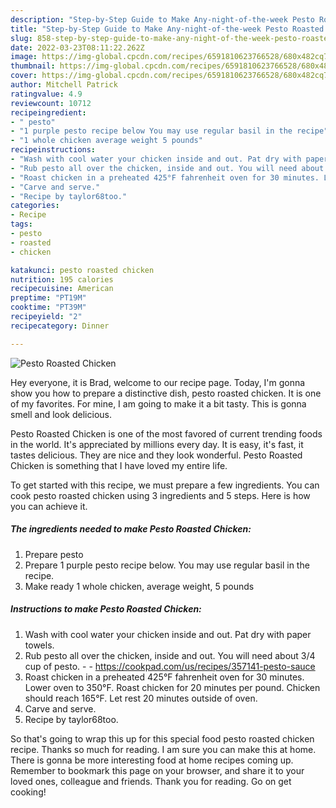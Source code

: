 ```yaml
---
description: "Step-by-Step Guide to Make Any-night-of-the-week Pesto Roasted Chicken"
title: "Step-by-Step Guide to Make Any-night-of-the-week Pesto Roasted Chicken"
slug: 858-step-by-step-guide-to-make-any-night-of-the-week-pesto-roasted-chicken
date: 2022-03-23T08:11:22.262Z
image: https://img-global.cpcdn.com/recipes/6591810623766528/680x482cq70/pesto-roasted-chicken-recipe-main-photo.jpg
thumbnail: https://img-global.cpcdn.com/recipes/6591810623766528/680x482cq70/pesto-roasted-chicken-recipe-main-photo.jpg
cover: https://img-global.cpcdn.com/recipes/6591810623766528/680x482cq70/pesto-roasted-chicken-recipe-main-photo.jpg
author: Mitchell Patrick
ratingvalue: 4.9
reviewcount: 10712
recipeingredient:
- " pesto"
- "1 purple pesto recipe below You may use regular basil in the recipe"
- "1 whole chicken average weight 5 pounds"
recipeinstructions:
- "Wash with cool water your chicken inside and out. Pat dry with paper towels."
- "Rub pesto all over the chicken, inside and out. You will need about 3/4 cup of pesto.  https://cookpad.com/us/recipes/357141-pesto-sauce"
- "Roast chicken in a preheated 425°F fahrenheit oven for 30 minutes. Lower oven to 350°F. Roast chicken for 20 minutes per pound. Chicken should reach 165°F. Let rest 20 minutes outside of oven."
- "Carve and serve."
- "Recipe by taylor68too."
categories:
- Recipe
tags:
- pesto
- roasted
- chicken

katakunci: pesto roasted chicken 
nutrition: 195 calories
recipecuisine: American
preptime: "PT19M"
cooktime: "PT39M"
recipeyield: "2"
recipecategory: Dinner

---
```



![Pesto Roasted Chicken](https://img-global.cpcdn.com/recipes/6591810623766528/680x482cq70/pesto-roasted-chicken-recipe-main-photo.jpg)

Hey everyone, it is Brad, welcome to our recipe page. Today, I'm gonna show you how to prepare a distinctive dish, pesto roasted chicken. It is one of my favorites. For mine, I am going to make it a bit tasty. This is gonna smell and look delicious.



Pesto Roasted Chicken is one of the most favored of current trending foods in the world. It's appreciated by millions every day. It is easy, it's fast, it tastes delicious. They are nice and they look wonderful. Pesto Roasted Chicken is something that I have loved my entire life.


To get started with this recipe, we must prepare a few ingredients. You can cook pesto roasted chicken using 3 ingredients and 5 steps. Here is how you can achieve it.

<!--inarticleads1-->

##### The ingredients needed to make Pesto Roasted Chicken:

1. Prepare  pesto
1. Prepare 1 purple pesto recipe below. You may use regular basil in the recipe.
1. Make ready 1 whole chicken, average weight, 5 pounds




<!--inarticleads2-->

##### Instructions to make Pesto Roasted Chicken:

1. Wash with cool water your chicken inside and out. Pat dry with paper towels.
1. Rub pesto all over the chicken, inside and out. You will need about 3/4 cup of pesto. -  - https://cookpad.com/us/recipes/357141-pesto-sauce
1. Roast chicken in a preheated 425°F fahrenheit oven for 30 minutes. Lower oven to 350°F. Roast chicken for 20 minutes per pound. Chicken should reach 165°F. Let rest 20 minutes outside of oven.
1. Carve and serve.
1. Recipe by taylor68too.




So that's going to wrap this up for this special food pesto roasted chicken recipe. Thanks so much for reading. I am sure you can make this at home. There is gonna be more interesting food at home recipes coming up. Remember to bookmark this page on your browser, and share it to your loved ones, colleague and friends. Thank you for reading. Go on get cooking!
